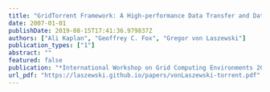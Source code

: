 ```yaml
---
title: "GridTorrent Framework: A High-performance Data Transfer and Data Sharing Framework for Scientific Computing"
date: 2007-01-01
publishDate: 2019-08-15T17:41:36.979837Z
authors: ["Ali Kaplan", "Geoffrey C. Fox", "Gregor von Laszewski"]
publication_types: ["1"]
abstract: ""
featured: false
publication: "*International Workshop on Grid Computing Environments 2007 (GCE07)*"
url_pdf: "https://laszewski.github.io/papers/vonLaszewski-torrent.pdf"
---
```


